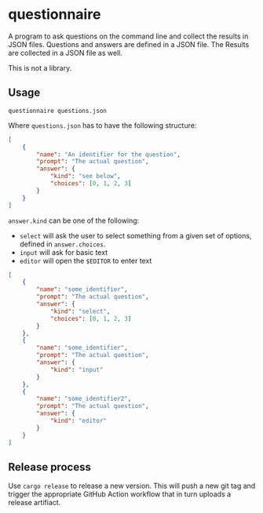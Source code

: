 # questionnaire

A program to ask questions on the command line and collect the results in
JSON files. Questions and answers are defined in a JSON file. The Results are
collected in a JSON file as well.

This is not a library.

## Usage

```console
questionnaire questions.json
```

Where `questions.json` has to have the following structure:

```json
[
    {
        "name": "An identifier for the question",
        "prompt": "The actual question",
        "answer": {
            "kind": "see below",
            "choices": [0, 1, 2, 3]
        }
    }
]
```

`answer.kind` can be one of the following:

* `select` will ask the user to select something from a given set of options,
  defined in `answer.choices`.
* `input` will ask for basic text
* `editor` will open the `$EDITOR` to enter text

```json
[
    {
        "name": "some_identifier",
        "prompt": "The actual question",
        "answer": {
            "kind": "select",
            "choices": [0, 1, 2, 3]
        }
    },
    {
        "name": "some_identifier",
        "prompt": "The actual question",
        "answer": {
            "kind": "input"
        }
    },
    {
        "name": "some_identifier2",
        "prompt": "The actual question",
        "answer": {
            "kind": "editor"
        }
    }
]
```

## Release process

Use `cargo release` to release a new version. This will push a new git tag and
trigger the appropriate GitHub Action workflow that in turn uploads a release
artifiact.
